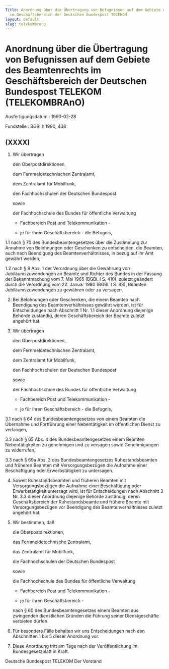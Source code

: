 ```yaml
---
Title: Anordnung über die Übertragung von Befugnissen auf dem Gebiete des Beamtenrechts
  im Geschäftsbereich der Deutschen Bundespost TELEKOM
layout: default
slug: telekombrano
---
```


# Anordnung über die Übertragung von Befugnissen auf dem Gebiete des Beamtenrechts im Geschäftsbereich der Deutschen Bundespost TELEKOM (TELEKOMBRAnO)

Ausfertigungsdatum
:   1990-02-28

Fundstelle
:   BGBl I: 1990, 438



## (XXXX)


1.  Wir übertragen

    den Oberpostdirektionen,

    dem Fernmeldetechnischen Zentralamt,

    dem Zentralamt für Mobilfunk,

    den Fachhochschulen der Deutschen Bundespost

    sowie

    der Fachhochschule des Bundes für öffentliche Verwaltung

    - Fachbereich Post und Telekommunikation -

    - je für ihren Geschäftsbereich - die Befugnis,


1.1 nach § 70 des Bundesbeamtengesetzes über die Zustimmung zur Annahme
    von Belohnungen oder Geschenken zu entscheiden, die Beamten, auch nach
    Beendigung des Beamtenverhältnisses, in bezug auf ihr Amt gewährt
    werden,


1.2 nach § 8 Abs. 1 der Verordnung über die Gewährung von
    Jubiläumszuwendungen an Beamte und Richter des Bundes in der Fassung
    der Bekanntmachung vom 7. Mai 1965 (BGBl. I S. 410), zuletzt geändert
    durch die Verordnung vom 22. Januar 1980 (BGBl. I S. 88), Beamten
    Jubiläumszuwendungen zu gewähren oder zu versagen.


2.  Bei Belohnungen oder Geschenken, die einem Beamten nach Beendigung des
    Beamtenverhältnisses gewährt werden, ist für Entscheidungen nach
    Abschnitt 1 Nr. 1.1 dieser Anordnung diejenige Behörde zuständig,
    deren Geschäftsbereich der Beamte zuletzt angehört hat.


3.  Wir übertragen

    den Oberpostdirektionen,

    dem Fernmeldetechnischen Zentralamt,

    dem Zentralamt für Mobilfunk,

    den Fachhochschulen der Deutschen Bundespost

    sowie

    der Fachhochschule des Bundes für öffentliche Verwaltung

    - Fachbereich Post und Telekommunikation -

    - je für ihren Geschäftsbereich - die Befugnis,


3.1 nach § 64 des Bundesbeamtengesetzes von einem Beamten die Übernahme
    und Fortführung einer Nebentätigkeit im öffentlichen Dienst zu
    verlangen,


3.2 nach § 65 Abs. 4 des Bundesbeamtengesetzes einem Beamten
    Nebentätigkeiten zu genehmigen und zu versagen sowie Genehmigungen zu
    widerrufen,


3.3 nach § 69a Abs. 3 des Bundesbeamtengesetzes Ruhestandsbeamten und
    früheren Beamten mit Versorgungsbezügen die Aufnahme einer
    Beschäftigung oder Erwerbstätigkeit zu untersagen.


4.  Soweit Ruhestandsbeamten und früheren Beamten mit Versorgungsbezügen
    die Aufnahme einer Beschäftigung oder Erwerbstätigkeit untersagt wird,
    ist für Entscheidungen nach Abschnitt 3 Nr. 3.3 dieser Anordnung
    diejenige Behörde zuständig, deren Geschäftsbereich der
    Ruhestandsbeamte und frühere Beamte mit Versorgungsbezügen vor
    Beendigung des Beamtenverhältnisses zuletzt angehört hat.


5.  Wir bestimmen, daß

    die Oberpostdirektionen,

    das Fernmeldetechnische Zentralamt,

    das Zentralamt für Mobilfunk,

    die Fachhochschulen der Deutschen Bundespost

    sowie

    die Fachhochschule des Bundes für öffentliche Verwaltung

    - Fachbereich Post und Telekommunikation -

    - je für ihren Geschäftsbereich -

    nach § 60 des Bundesbeamtengesetzes einem Beamten aus zwingenden
    dienstlichen Gründen die Führung seiner Dienstgeschäfte verbieten
    dürfen.


6.  Für besondere Fälle behalten wir uns Entscheidungen nach den
    Abschnitten 1 bis 5 dieser Anordnung vor.


7.  Diese Anordnung tritt am Tage nach der Veröffentlichung im
    Bundesgesetzblatt in Kraft.



Deutsche Bundespost TELEKOM
Der Vorstand


